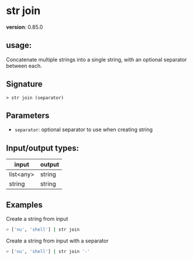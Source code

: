 # str join

**version**: 0.85.0

## **usage**:

Concatenate multiple strings into a single string, with an optional separator between each.

## Signature

`> str join (separator)`

## Parameters

- `separator`: optional separator to use when creating string

## Input/output types:

| input       | output |
| ----------- | ------ |
| list\<any\> | string |
| string      | string |

## Examples

Create a string from input

```bash
> ['nu', 'shell'] | str join
```

Create a string from input with a separator

```bash
> ['nu', 'shell'] | str join '-'
```
